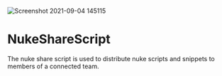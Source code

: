 ![Screenshot 2021-09-04 145115](https://user-images.githubusercontent.com/73053972/132089593-c67e9b6c-cee2-4a26-9a13-7f31497a0d35.png)
# NukeShareScript
The nuke share script is used to distribute nuke scripts and snippets to members of a connected team.
